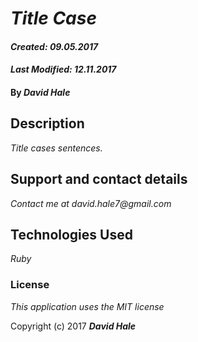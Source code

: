 # _Title Case_

#### _Created: 09.05.2017_
#### _Last Modified: 12.11.2017_

#### By _**David Hale**_

## Description

_Title cases sentences._

## Support and contact details

_Contact me at david.hale7@gmail.com_

## Technologies Used

_Ruby_

### License

*This application uses the MIT license*

Copyright (c) 2017 **_David Hale_**
